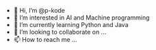 - 👋 Hi, I’m @p-kode
- 👀 I’m interested in AI and Machine programming
- 🌱 I’m currently learning Python and Java
- 💞️ I’m looking to collaborate on ...
- 📫 How to reach me ...

<!---
p-kode/p-kode is a ✨ special ✨ repository because its `README.md` (this file) appears on your GitHub profile.
You can click the Preview link to take a look at your changes.
--->
